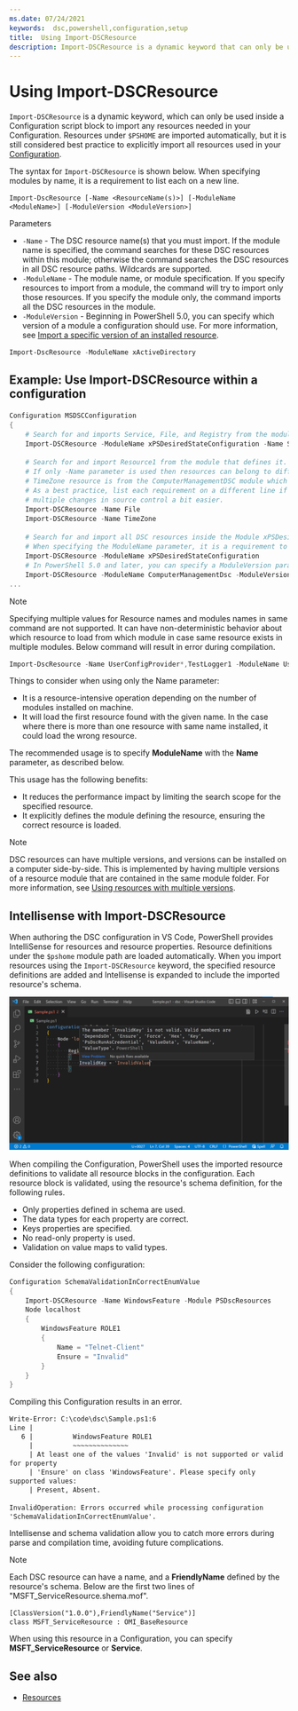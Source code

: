 ```yaml
---
ms.date: 07/24/2021
keywords:  dsc,powershell,configuration,setup
title:  Using Import-DSCResource
description: Import-DSCResource is a dynamic keyword that can only be used inside a Configuration script block. It is used to import the resource modules needed in your Configuration.
---
```


# Using Import-DSCResource

`Import-DSCResource` is a dynamic keyword, which can only be used inside a Configuration script
block to import any resources needed in your Configuration. Resources under `$PSHOME` are imported
automatically, but it is still considered best practice to explicitly import all resources used in
your [Configuration](Configurations.md).

The syntax for `Import-DSCResource` is shown below. When specifying modules by name, it is a
requirement to list each on a new line.

```syntax
Import-DscResource [-Name <ResourceName(s)>] [-ModuleName <ModuleName>] [-ModuleVersion <ModuleVersion>]
```

Parameters

- `-Name` - The DSC resource name(s) that you must import. If the module name is specified, the
  command searches for these DSC resources within this module; otherwise the command searches the
  DSC resources in all DSC resource paths. Wildcards are supported.
- `-ModuleName` - The module name, or module specification. If you specify resources to import from
  a module, the command will try to import only those resources. If you specify the module only, the
  command imports all the DSC resources in the module.
- `-ModuleVersion` - Beginning in PowerShell 5.0, you can specify which version of a module a
  configuration should use. For more information, see
  [Import a specific version of an installed resource](sxsresource.md).

```powershell
Import-DscResource -ModuleName xActiveDirectory
```

## Example: Use Import-DSCResource within a configuration

```powershell
Configuration MSDSCConfiguration
{
    # Search for and imports Service, File, and Registry from the module xPSDesiredStateConfiguration.
    Import-DSCResource -ModuleName xPSDesiredStateConfiguration -Name Service, File, Registry

    # Search for and import Resource1 from the module that defines it.
    # If only -Name parameter is used then resources can belong to different PowerShell modules as well.
    # TimeZone resource is from the ComputerManagementDSC module which is not installed by default.
    # As a best practice, list each requirement on a different line if possible.  This makes reviewing
    # multiple changes in source control a bit easier.
    Import-DSCResource -Name File
    Import-DSCResource -Name TimeZone

    # Search for and import all DSC resources inside the Module xPSDesiredStateConfiguration.
    # When specifying the ModuleName parameter, it is a requirement to list each on a new line.
    Import-DSCResource -ModuleName xPSDesiredStateConfiguration
    # In PowerShell 5.0 and later, you can specify a ModuleVersion parameter
    Import-DSCResource -ModuleName ComputerManagementDsc -ModuleVersion 6.0.0.0
...
```

> [!NOTE]
> Specifying multiple values for Resource names and modules names in same command are not supported.
> It can have non-deterministic behavior about which resource to load from which module in case same
> resource exists in multiple modules. Below command will result in error during compilation.
>
> ```powershell
> Import-DscResource -Name UserConfigProvider*,TestLogger1 -ModuleName UserConfigProv,PsModuleForTestLogger
> ```

Things to consider when using only the Name parameter:

- It is a resource-intensive operation depending on the number of modules installed on machine.
- It will load the first resource found with the given name. In the case where there is more than
  one resource with same name installed, it could load the wrong resource.

The recommended usage is to specify **ModuleName** with the **Name** parameter, as described below.

This usage has the following benefits:

- It reduces the performance impact by limiting the search scope for the specified resource.
- It explicitly defines the module defining the resource, ensuring the correct resource is loaded.

> [!NOTE]
> DSC resources can have multiple versions, and versions can be installed on a computer
> side-by-side. This is implemented by having multiple versions of a resource module that are
> contained in the same module folder. For more information, see
> [Using resources with multiple versions](sxsresource.md).

## Intellisense with Import-DSCResource

When authoring the DSC configuration in VS Code, PowerShell provides IntelliSense for resources and
resource properties. Resource definitions under the `$pshome` module path are loaded automatically.
When you import resources using the `Import-DSCResource` keyword, the specified resource definitions
are added and Intellisense is expanded to include the imported resource's schema.

![Intellisense in the ISE for a DSC Resource](media/import-dscresource/resource-intellisense.png)

When compiling the Configuration, PowerShell uses the imported resource definitions to validate all
resource blocks in the configuration. Each resource block is validated, using the resource's schema
definition, for the following rules.

- Only properties defined in schema are used.
- The data types for each property are correct.
- Keys properties are specified.
- No read-only property is used.
- Validation on value maps to valid types.

Consider the following configuration:

```powershell
Configuration SchemaValidationInCorrectEnumValue
{
    Import-DSCResource -Name WindowsFeature -Module PSDscResources
    Node localhost
    {
        WindowsFeature ROLE1
        {
            Name = "Telnet-Client"
            Ensure = "Invalid"
        }
    }
}
```

Compiling this Configuration results in an error.

```Output
Write-Error: C:\code\dsc\Sample.ps1:6
Line |
   6 |          WindowsFeature ROLE1
     |          ~~~~~~~~~~~~~~
     | At least one of the values 'Invalid' is not supported or valid for property
     | 'Ensure' on class 'WindowsFeature'. Please specify only supported values:
     | Present, Absent.

InvalidOperation: Errors occurred while processing configuration 'SchemaValidationInCorrectEnumValue'.
```

Intellisense and schema validation allow you to catch more errors during parse and compilation time,
avoiding future complications.

> [!NOTE]
> Each DSC resource can have a name, and a **FriendlyName** defined by the resource's schema. Below
> are the first two lines of "MSFT_ServiceResource.shema.mof".
>
> ```syntax
> [ClassVersion("1.0.0"),FriendlyName("Service")]
> class MSFT_ServiceResource : OMI_BaseResource
> ```
>
> When using this resource in a Configuration, you can specify **MSFT_ServiceResource** or
> **Service**.

## See also

- [Resources](../resources/resources.md)

